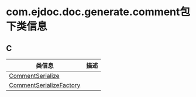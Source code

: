 
# com.ejdoc.doc.generate.comment包下类信息




## C  
|   类信息  |    描述   |  
| ---- | ---- |  
|[CommentSerialize](jdocGenerate/com/ejdoc/doc/generate/comment/CommentSerialize.md)||
|[CommentSerializeFactory](jdocGenerate/com/ejdoc/doc/generate/comment/CommentSerializeFactory.md)||


